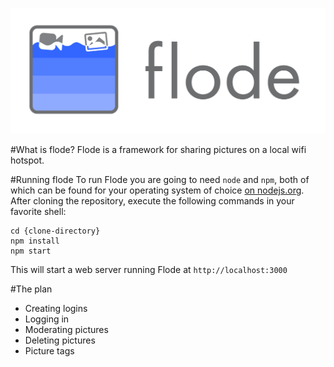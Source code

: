 ![flode logo](images/flode.png)

#What is flode?
Flode is a framework for sharing pictures on a local wifi hotspot.

#Running flode
To run Flode you are going to need `node` and `npm`, both of which can be found for your operating system of choice [on nodejs.org](https://nodejs.org).
After cloning the repository, execute the following commands in your favorite shell:

```shell
cd {clone-directory}
npm install
npm start
```

This will start a web server running Flode at `http://localhost:3000`

#The plan
* Creating logins
* Logging in
* Moderating pictures
* Deleting pictures
* Picture tags
